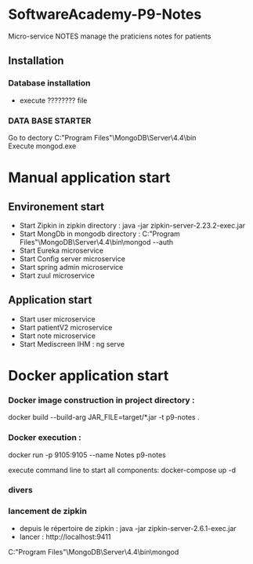 # SoftwareAcademy-P9-Notes
Micro-service NOTES manage the praticiens notes for patients

## Installation

### Database installation
* execute ???????? file

### DATA BASE STARTER
Go to dectory  C:\"Program Files"\MongoDB\Server\4.4\bin\
Execute mongod.exe

# Manual application start
## Environement start
* Start Zipkin in zipkin directory : java -jar zipkin-server-2.23.2-exec.jar
* Start MongDb in mongodb directory : C:\"Program Files"\MongoDB\Server\4.4\bin\mongod --auth
* Start Eureka microservice
* Start Config server microservice
* Start spring admin  microservice
* Start zuul microservice
## Application start
* Start user microservice
* Start patientV2 microservice
* Start note microservice
* Start Mediscreen IHM : ng serve

# Docker application start
### Docker image construction in project directory :

docker build --build-arg JAR_FILE=target/*.jar -t p9-notes .

### Docker execution :

docker run -p 9105:9105 --name Notes p9-notes

execute command line to start all components: docker-compose up -d


### divers

### lancement de zipkin 
* depuis le répertoire de zipkin : java -jar zipkin-server-2.6.1-exec.jar
* lancer : http://localhost:9411 


C:\"Program Files"\MongoDB\Server\4.4\bin\mongod